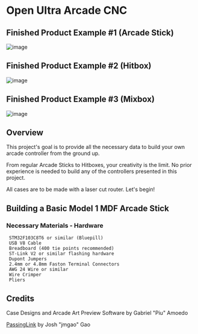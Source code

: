 # Open Ultra Arcade CNC

## Finished Product Example #1 (Arcade Stick)
![image](https://i.imgur.com/zKsdB1s.jpg)

## Finished Product Example #2 (Hitbox)
![image](https://i.imgur.com/qdXEGK0.jpg)

## Finished Product Example #3 (Mixbox)
![image](https://i.imgur.com/NHzNtNe.jpg)

## Overview

This project's goal is to provide all the necessary data to build your own arcade controller from the ground up.

From regular Arcade Sticks to Hitboxes, your creativity is the limit. No prior experience is needed to build any of the controllers presented in this project.

All cases are to be made with a laser cut router. Let's begin!

## Building a Basic Model 1 MDF Arcade Stick

### Necessary Materials - Hardware

     STM32F103C8T6 or similar (Bluepill)
     USB V8 Cable
     Breadboard (400 tie points recommended)
     ST-Link V2 or similar flashing hardware
     Dupont Jumpers
     2.4mm or 4.8mm Faston Terminal Connectors
     AWG 24 Wire or similar
     Wire Crimper
     Pliers


## Credits

Case Designs and Arcade Art Preview Software by Gabriel "Piu" Amoedo

[PassingLink](https://github.com/passinglink/passinglink) by Josh "jmgao" Gao
